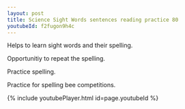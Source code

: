 ```yaml
---
layout: post
title: Science Sight Words sentences reading practice 80
youtubeId: f2fugon9h4c
---
```

 
 
Helps to learn sight words and their spelling.

Opportunitiy to repeat the spelling. 

Practice spelling. 
 
Practice for spelling bee competitions. 
 
{% include youtubePlayer.html id=page.youtubeId %}
 
 
